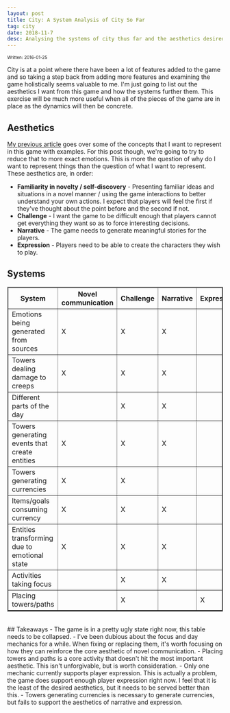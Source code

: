 ```yaml
---
layout: post
title: City: A System Analysis of City So Far
tag: city
date: 2018-11-7
desc: Analysing the systems of city thus far and the aesthetics desired from the game.
---
```


<p style="font-size:10px">Written: 2016-01-25


City is at a point where there have been a lot of features added to the game and so taking a step back from adding more features and examining the game holistically seems valuable to me. I'm just going to list out the aesthetics I want from this game and how the systems further them. This exercise will be much more useful when all of the pieces of the game are in place as the dynamics will then be concrete.

## Aesthetics

[My previous article](/blog/city/core) goes over some of the concepts that I want to represent in this game with examples. For this post though, we're going to try to reduce that to more exact emotions. This is more the question of why do I want to represent things than the question of what I want to represent. These aesthetics are, in order:
- <b>Familiarity in novelty / self-discovery</b> - Presenting familiar ideas and situations in a novel manner / using the game interactions to better understand your own actions. I expect that players will feel the first if they've thought about the point before and the second if not.
- <b>Challenge</b> - I want the game to be difficult enough that players cannot get everything they want so as to force interesting decisions.
- <b>Narrative</b> - The game needs to generate meaningful stories for the players.
- <b>Expression</b> - Players need to be able to create the characters they wish to play.


## Systems
<table border=2>
  <tr>
    <th>System</th>
    <th>Novel communication</th>
    <th>Challenge</th>
    <th>Narrative</th>
    <th>Expression</th>
  </tr>
  <tr>
    <td>Emotions being generated from sources</td>
    <td>X</td>
    <td>X</td>
    <td>X</td>
    <td></td>
  </tr>
  <tr>
    <td>Towers dealing damage to creeps</td>
    <td>X</td>
    <td>X</td>
    <td>X</td>
    <td></td>
  </tr>
  <tr>
    <td>Different parts of the day</td>
    <td></td>
    <td>X</td>
    <td>X</td>
    <td></td>
  </tr>
  <tr>
    <td>Towers generating events that create entities</td>
    <td>X</td>
    <td>X</td>
    <td>X</td>
    <td></td>
  </tr>
  <tr>
    <td>Towers generating currencies</td>
    <td>X</td>
    <td>X</td>
    <td></td>
    <td></td>
  </tr>
  <tr>
    <td>Items/goals consuming currency</td>
    <td>X</td>
    <td>X</td>
    <td>X</td>
    <td></td>
  </tr>
  <tr>
    <td>Entities transforming due to emotional state</td>
    <td>X</td>
    <td>X</td>
    <td>X</td>
    <td></td>
  </tr>
  <tr>
    <td>Activities taking focus</td>
    <td></td>
    <td>X</td>
    <td>X</td>
    <td></td>
  </tr>
  <tr>
    <td>Placing towers/paths</td>
    <td></td>
    <td>X</td>
    <td></td>
    <td>X</td>
  </tr>
</table>
<br />
## Takeaways
- The game is in a pretty ugly state right now, this table needs to be collapsed.
- I've been dubious about the focus and day mechanics for a while. When fixing or replacing them, it's worth focusing on how they can reinforce the core aesthetic of novel communication.
- Placing towers and paths is a core activity that doesn't hit the most important aesthetic. This isn't unforgivable, but is worth consideration.
- Only one mechanic currently supports player expression. This is actually a problem, the game does support enough player expression right now. I feel that it is the least of the desired aesthetics, but it needs to be served better than this.
- Towers generating currencies is necessary to generate currencies, but fails to support the aesthetics of narrative and expression.

